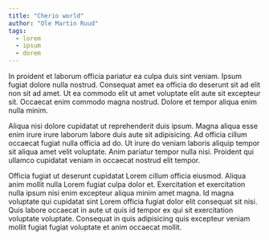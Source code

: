 ```yaml
---
title: "Cherio world"
author: "Ole Martin Ruud"
tags:
  - lorem
  - ipsum
  - dorem
---
```


In proident et laborum officia pariatur ea culpa duis sint veniam. Ipsum fugiat dolore nulla nostrud. Consequat amet ea officia do deserunt sit ad elit non sit ad amet. Ut ea commodo elit ut amet voluptate elit aute sit excepteur sit. Occaecat enim commodo magna nostrud. Dolore et tempor aliqua enim nulla minim.

Aliqua nisi dolore cupidatat ut reprehenderit duis ipsum. Magna aliqua esse enim irure irure laborum labore duis aute sit adipisicing. Ad officia cillum occaecat fugiat nulla officia ad do. Ut irure do veniam laboris aliquip tempor sit aliqua amet velit voluptate. Anim pariatur tempor nulla nisi. Proident qui ullamco cupidatat veniam in occaecat nostrud elit tempor.

Officia fugiat ut deserunt cupidatat Lorem cillum officia eiusmod. Aliqua anim mollit nulla Lorem fugiat culpa dolor et. Exercitation et exercitation nulla ipsum nisi enim excepteur aliqua minim amet magna. Id magna voluptate qui cupidatat sint Lorem officia fugiat dolor elit consequat sit nisi. Quis labore occaecat in aute ut quis id tempor ex qui sit exercitation voluptate voluptate. Consequat in quis adipisicing quis excepteur veniam mollit fugiat fugiat voluptate et anim occaecat mollit.